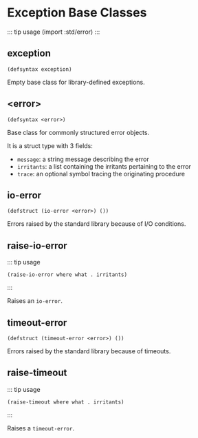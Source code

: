 # Exception Base Classes

::: tip usage
(import :std/error)
:::

## exception

```
(defsyntax exception)
```

Empty base class for library-defined exceptions.

## &lt;error&gt;

```
(defsyntax <error>)
```

Base class for commonly structured error objects.

It is a struct type with 3 fields:
- `message`: a string message describing the error
- `irritants`: a list containing the irritants pertaining to the error
- `trace`: an optional symbol tracing the originating procedure

## io-error

```
(defstruct (io-error <error>) ())
```

Errors raised by the standard library because of I/O conditions.

## raise-io-error

::: tip usage
```
(raise-io-error where what . irritants)
```
:::

Raises an `io-error`.

## timeout-error

```
(defstruct (timeout-error <error>) ())
```

Errors raised by the standard library because of timeouts.

## raise-timeout

::: tip usage
```
(raise-timeout where what . irritants)
```
:::

Raises a `timeout-error`.